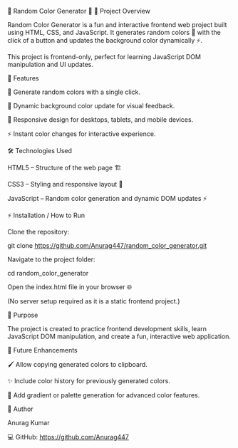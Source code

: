 🎨 Random Color Generator 🌈
🚀 Project Overview

Random Color Generator is a fun and interactive frontend web project built using HTML, CSS, and JavaScript.
It generates random colors 🎨 with the click of a button and updates the background color dynamically ⚡.

This project is frontend-only, perfect for learning JavaScript DOM manipulation and UI updates.

🌟 Features

🎯 Generate random colors with a single click.

🎨 Dynamic background color update for visual feedback.

📐 Responsive design for desktops, tablets, and mobile devices.

⚡ Instant color changes for interactive experience.

🛠️ Technologies Used

HTML5 – Structure of the web page 🏗️

CSS3 – Styling and responsive layout 🎨

JavaScript – Random color generation and dynamic DOM updates ⚡

⚡ Installation / How to Run

Clone the repository:

git clone https://github.com/Anurag447/random_color_generator.git


Navigate to the project folder:

cd random_color_generator


Open the index.html file in your browser 🌐

(No server setup required as it is a static frontend project.)

🎯 Purpose

The project is created to practice frontend development skills, learn JavaScript DOM manipulation, and create a fun, interactive web application.

🔮 Future Enhancements

🖌️ Allow copying generated colors to clipboard.

✨ Include color history for previously generated colors.

🌈 Add gradient or palette generation for advanced color features.

👤 Author

Anurag Kumar



💻 GitHub: https://github.com/Anurag447
